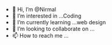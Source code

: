 - 👋 Hi, I’m @Nirmal
- 👀 I’m interested in ...Coding
- 🌱 I’m currently learning ...web design
- 💞️ I’m looking to collaborate on ...
- 📫 How to reach me ...

<!---
Nirmalsarathy/Nirmalsarathy is a ✨ special ✨ repository because its `README.md` (this file) appears on your GitHub profile.
You can click the Preview link to take a look at your changes.
--->
